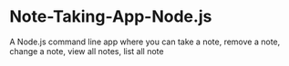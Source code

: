 # Note-Taking-App-Node.js
A Node.js command line app where you can take a note, remove a note, change a note, view all notes, list all note 

